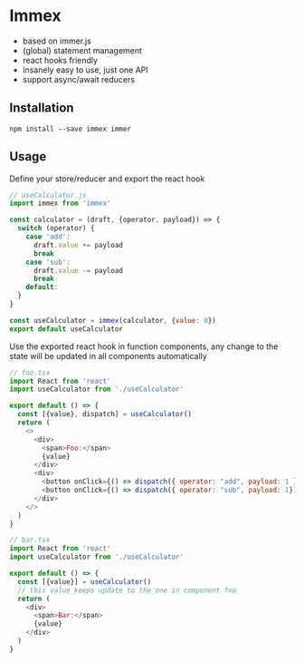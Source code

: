 # Immex

- based on immer.js
- (global) statement management
- react hooks friendly
- insanely easy to use, just one API
- support async/await reducers

## Installation

```shell
npm install --save immex immer
```

## Usage

Define your store/reducer and export the react hook

```javascript
// useCalculator.js
import immex from 'immex'

const calculator = (draft, {operator, payload}) => {
  switch (operator) {
    case 'add':
      draft.value += payload
      break
    case 'sub':
      draft.value -= payload
      break
    default:
  }
}

const useCalculator = immex(calculator, {value: 0})
export default useCalculator
```

Use the exported react hook in function components, any change to the state will be updated in all components automatically

```javascript
// foo.tsx
import React from 'react'
import useCalculator from './useCalculator'

export default () => {
  const [{value}, dispatch] = useCalculator()
  return (
    <>
      <div>
        <span>Foo:</span>
        {value}
      </div>
      <div>
        <button onClick={() => dispatch({ operator: "add", payload: 1 })}>+</button>
        <button onClick={() => dispatch({ operator: "sub", payload: 1})}>-</button>
      </div>
    </>
  )
}
```

```javascript
// bar.tsx
import React from 'react'
import useCalculator from './useCalculator'

export default () => {
  const [{value}] = useCalculator()
  // this value keeps update to the one in component foo
  return (
    <div>
      <span>Bar:</span>
      {value}
    </div>
  )
}
```
